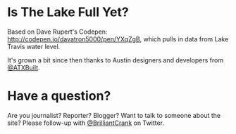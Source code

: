 # Is The Lake Full Yet?

Based on Dave Rupert's Codepen: http://codepen.io/davatron5000/pen/YXqZgB, which pulls in data from Lake Travis water level.

It's grown a bit since then thanks to Austin designers and developers from [@ATXBuilt](http://twitter.com/ATXBuilt). 

# Have a question?

Are you journalist? Reporter? Blogger? Want to talk to someone about the site? Please follow-up with [@BrilliantCrank](http://twitter.com/BrilliantCrank) on Twitter. 
